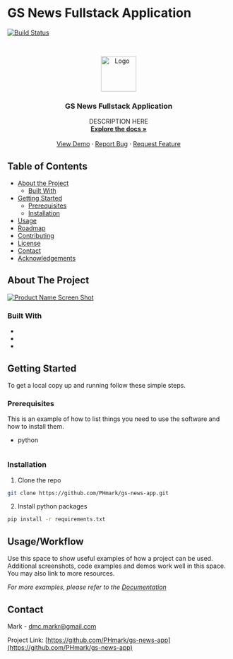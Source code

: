 # GS News Fullstack Application
<!--
*** Thanks for checking out this README Template. If you have a suggestion that would
*** make this better, please fork the repo and create a pull request or simply open
*** an issue with the tag "enhancement".
*** Thanks again! Now go create something AMAZING! :D
-->
[![Build Status](https://travis-ci.org/PHMark/gs-news-app.svg?branch=master)](https://travis-ci.org/PHMark/gs-news-app)


<!-- PROJECT LOGO -->
<br />
<p align="center">
  <a href="https://github.com/PHmark/gs-news-app">
    <img src="images/logo.png" alt="Logo" width="80" height="80">
  </a>

  <h3 align="center">GS News Fullstack Application</h3>

  <p align="center">
    DESCRIPTION HERE
    <br />
    <a href="https://github.com/PHmark/gs-news-app"><strong>Explore the docs »</strong></a>
    <br />
    <br />
    <a href="https://github.com/PHmark/gs-news-app">View Demo</a>
    ·
    <a href="https://github.com/PHmark/gs-news-app/issues">Report Bug</a>
    ·
    <a href="https://github.com/PHmark/gs-news-app/issues">Request Feature</a>
  </p>
</p>



<!-- TABLE OF CONTENTS -->
## Table of Contents

* [About the Project](#about-the-project)
  * [Built With](#built-with)
* [Getting Started](#getting-started)
  * [Prerequisites](#prerequisites)
  * [Installation](#installation)
* [Usage](#usage)
* [Roadmap](#roadmap)
* [Contributing](#contributing)
* [License](#license)
* [Contact](#contact)
* [Acknowledgements](#acknowledgements)



<!-- ABOUT THE PROJECT -->
## About The Project

[![Product Name Screen Shot][product-screenshot]](https://example.com)



### Built With

* []()
* []()
* []()



<!-- GETTING STARTED -->
## Getting Started

To get a local copy up and running follow these simple steps.

### Prerequisites

This is an example of how to list things you need to use the software and how to install them.
* python
```sh

```

### Installation

1. Clone the repo
```sh
git clone https://github.com/PHmark/gs-news-app.git
```
2. Install python packages
```sh
pip install -r requirements.txt
```


<!-- USAGE EXAMPLES -->
## Usage/Workflow

Use this space to show useful examples of how a project can be used. Additional screenshots, code examples and demos work well in this space. You may also link to more resources.

_For more examples, please refer to the [Documentation](https://example.com)_



<!-- CONTACT -->
## Contact

Mark - dmc.markr@gmail.com

Project Link: [https://github.com/PHmark/gs-news-app](https://github.com/PHmark/gs-news-app)



<!-- MARKDOWN LINKS & IMAGES -->
<!-- https://www.markdownguide.org/basic-syntax/#reference-style-links -->
[product-screenshot]: images/screenshot.png
